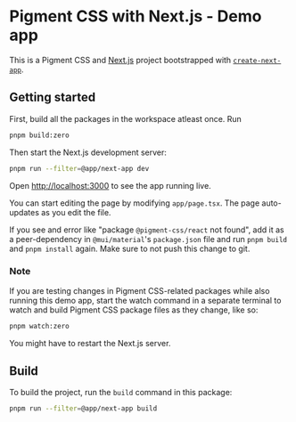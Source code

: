 # Pigment CSS with Next.js - Demo app

This is a Pigment CSS and [Next.js](https://nextjs.org/) project bootstrapped with [`create-next-app`](https://github.com/vercel/next.js/tree/HEAD/packages/create-next-app).

## Getting started

First, build all the packages in the workspace atleast once. Run

```bash
pnpm build:zero
```

Then start the Next.js development server:

```bash
pnpm run --filter=@app/next-app dev
```

Open [http://localhost:3000](http://localhost:3000) to see the app running live.

You can start editing the page by modifying `app/page.tsx`. The page auto-updates as you edit the file.

If you see and error like "package `@pigment-css/react` not found", add it as a peer-dependency in `@mui/material`'s `package.json` file and run `pnpm build` and `pnpm install` again. Make sure to not push this change to git.

### Note

If you are testing changes in Pigment CSS-related packages while also running this demo app, start the watch command in a separate terminal to watch and build Pigment CSS package files as they change, like so:

```bash
pnpm watch:zero
```

You might have to restart the Next.js server.

## Build

To build the project, run the `build` command in this package:

```bash
pnpm run --filter=@app/next-app build
```
